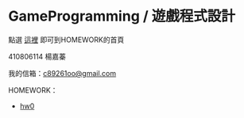 # GameProgramming / 遊戲程式設計
點選 [這裡](https://zhen9777.github.io/GPhws/) 即可到HOMEWORK的首頁

410806114 楊嘉蓁

我的信箱：<c89261oo@gmail.com>



HOMEWORK：

- [hw0](https://zhen9777.github.io/GPhws/hw0.html)